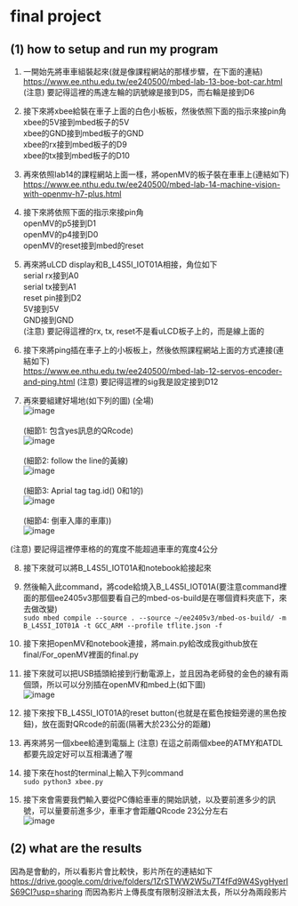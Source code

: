 # final project
## (1) how to setup and run my program <br>
1. 一開始先將車車組裝起來(就是像課程網站的那樣步驟，在下面的連結)<br>
<https://www.ee.nthu.edu.tw/ee240500/mbed-lab-13-boe-bot-car.html><br>
(注意) 要記得這裡的馬達左輪的訊號線是接到D5，而右輪是接到D6<br>
2. 接下來將xbee給裝在車子上面的白色小板板，然後依照下面的指示來接pin角<br>
xbee的5V接到mbed板子的5V<br>
xbee的GND接到mbed板子的GND<br>
xbee的rx接到mbed板子的D9<br>
xbee的tx接到mbed板子的D10<br>

3. 再來依照lab14的課程網站上面一樣，將openMV的板子裝在車車上(連結如下)<br>
<https://www.ee.nthu.edu.tw/ee240500/mbed-lab-14-machine-vision-with-openmv-h7-plus.html><br>
4. 接下來將依照下面的指示來接pin角<br>
openMV的p5接到D1<br>
openMV的p4接到D0<br>
openMV的reset接到mbed的reset<br>

5. 再來將uLCD display和B_L4S5I_IOT01A相接，角位如下<br>
serial rx接到A0<br>
serial tx接到A1<br>
reset pin接到D2<br>
5V接到5V<br>
GND接到GND<br>
(注意) 要記得這裡的rx, tx, reset不是看uLCD板子上的，而是線上面的<br>

6. 接下來將ping插在車子上的小板板上，然後依照課程網站上面的方式連接(連結如下)<br>
<https://www.ee.nthu.edu.tw/ee240500/mbed-lab-12-servos-encoder-and-ping.html>
(注意) 要記得這裡的sig我是設定接到D12<br>

7. 再來要組建好場地(如下列的圖)
(全場)<br>
![image](https://github.com/NormalChen0122/final/blob/master/pictures/map.jpg)<br><br>
(細節1: 包含yes訊息的QRcode)<br>
![image](https://github.com/NormalChen0122/final/blob/master/pictures/map_QRcode.jpg)<br><br>
(細節2: follow the line的黃線)<br>
![image](https://github.com/NormalChen0122/final/blob/master/pictures/map_yellow_line.jpg)<br><br>
(細節3: Aprial tag tag.id() 0和1的)<br>
![image](https://github.com/NormalChen0122/final/blob/master/pictures/map_A_T.jpg)<br><br>
(細節4: 倒車入庫的車庫))<br>
![image](https://github.com/NormalChen0122/final/blob/master/pictures/map_garage.jpg)<br>

(注意) 要記得這裡停車格的的寬度不能超過車車的寬度4公分<br>

8. 接下來就可以將B_L4S5I_IOT01A和notebook給接起來<br>
9. 然後輸入此command，將code給燒入B_L4S5I_IOT01A(要注意command裡面的那個ee2405v3那個要看自己的mbed-os-build是在哪個資料夾底下，來去做改變)<br>
```sudo mbed compile --source . --source ~/ee2405v3/mbed-os-build/ -m B_L4S5I_IOT01A -t GCC_ARM --profile tflite.json -f```

10. 接下來把openMV和notebook連接，將main.py給改成我github放在final/For_openMV裡面的final.py
11. 接下來就可以把USB插頭給接到行動電源上，並且因為老師發的金色的線有兩個頭，所以可以分別插在openMV和mbed上(如下圖)<br>
![image](https://github.com/NormalChen0122/hw4/blob/master/pictures/hw4_2_connect.jpg)<br>

12. 接下來按下B_L4S5I_IOT01A的reset button(也就是在藍色按鈕旁邊的黑色按鈕)，放在面對QRcode的前面(隔著大於23公分的距離)<br>
13. 再來將另一個xbee給連到電腦上
(注意) 在這之前兩個xbee的ATMY和ATDL都要先設定好可以互相溝通了喔<br>

14. 接下來在host的terminal上輸入下列command<br>
```sudo python3 xbee.py```
15. 接下來會需要我們輸入要從PC傳給車車的開始訊號，以及要前進多少的訊號，可以量要前進多少，車車才會距離QRcode 23公分左右<br>
![image](https://github.com/NormalChen0122/final/blob/master/pictures/python_code_execute.png)<br>

## (2) what are the results<br>
因為是會動的，所以看影片會比較快，影片所在的連結如下<br>
<https://drive.google.com/drive/folders/1ZrSTWW2W5u7T4fFd9W4SygHyerIS69CI?usp=sharing>
而因為影片上傳長度有限制沒辦法太長，所以分為兩段影片<br>
